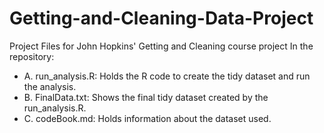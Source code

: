 # Getting-and-Cleaning-Data-Project
Project Files for John Hopkins' Getting and Cleaning course project
In the repository:
* A. run_analysis.R: Holds the R code to create the tidy dataset and run the analysis.
* B. FinalData.txt: Shows the final tidy dataset created by the run_analysis.R.
* C. codeBook.md: Holds information about the dataset used.
